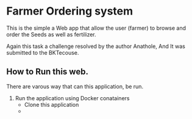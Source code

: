 # Farmer Ordering  system

This is the simple a Web app that allow the user (farmer) to browse and order the Seeds as well as fertilizer.

Again this task a challenge resolved by the author Anathole, And It was submitted to the BKTecouse.

## How to Run this web.

There are varous way that can this application, be run.
 1. Run the application using Docker conatainers
    - Clone this application
    - 